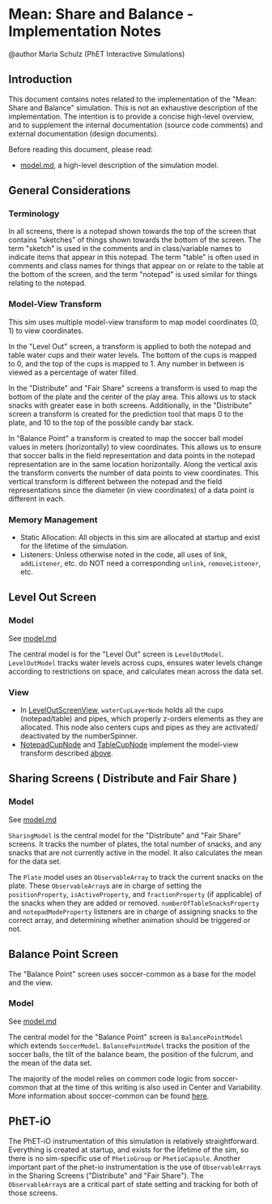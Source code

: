 # Mean: Share and Balance - Implementation Notes

@author Marla Schulz (PhET Interactive Simulations)

## Introduction

This document contains notes related to the implementation of the "Mean: Share and Balance" simulation. This is not an
exhaustive description of the implementation. The intention is to provide a concise high-level overview, and to
supplement the internal documentation (source code comments) and external documentation (design documents).

Before reading this document, please read:

- [model.md](https://github.com/phetsims/mean-share-and-balance/blob/main/doc/model.md), a high-level description of the
  simulation model.

## General Considerations

### Terminology

In all screens, there is a notepad shown towards the top of the screen that contains "sketches" of things shown towards
the bottom of the screen. The term "sketch" is used in the comments and in class/variable names to indicate items that
appear in this notepad.  The term "table" is often used in comments and class names for things that appear on or relate
to the table at the bottom of the screen, and the term "notepad" is used similar for things relating to the notepad.

### Model-View Transform

This sim uses multiple model-view transform to map model coordinates (0, 1) to view coordinates.

In the "Level Out" screen, a transform is applied to both the notepad and table water cups and their water levels. The
bottom of the cups is mapped to 0, and the top of the cups is mapped to 1. Any number in between is viewed as a
percentage of water filled.

In the "Distribute" and "Fair Share" screens a transform is used to map the bottom of the plate and the center of the
play area. This allows us to stack snacks with greater ease in both screens. Additionally, in the "Distribute" screen a
transform is created for the prediction tool that maps 0 to the plate, and 10 to the top of the possible candy bar
stack.

In "Balance Point" a transform is created to map the soccer ball model values in meters (horizontally) to view
coordinates. This allows us to ensure that soccer balls in the field representation and data points in the notepad
representation are in the same location horizontally. Along the vertical axis the transform converts the number of data
points to view coordinates. This vertical transform is different between the notepad and the field representations since
the diameter (in view coordinates) of a data point is different in each.

### Memory Management

- Static Allocation: All objects in this sim are allocated at startup and exist for the lifetime of the simulation.
- Listeners: Unless otherwise noted in the code, all uses of link, `addListener`, etc. do NOT need a corresponding `unlink`, `removeListener`, etc.

## Level Out Screen

### Model
See [model.md](https://github.com/phetsims/mean-share-and-balance/blob/main/doc/model.md)

The central model is for the "Level Out" screen is `LevelOutModel`. `LevelOutModel` tracks water levels across cups,
ensures water levels change according to restrictions on space, and calculates mean across the data set.

### View

- In
  [LevelOutScreenView](https://github.com/phetsims/mean-share-and-balance/blob/main/js/intro/view/IntroScreenView.ts), `waterCupLayerNode`
  holds all the cups (notepad/table) and pipes, which properly z-orders elements as they are allocated. This node also
  centers cups and pipes as they are activated/ deactivated by the numberSpinner.
- [NotepadCupNode](https://github.com/phetsims/mean-share-and-balance/blob/main/js/intro/view/WaterCup2DNode.ts)
  and [TableCupNode](https://github.com/phetsims/mean-share-and-balance/blob/main/js/intro/view/WaterCup3DNode.ts)
  implement the model-view transform described [above](#model-view-transform).

## Sharing Screens ( Distribute and Fair Share )

### Model
See [model.md](https://github.com/phetsims/mean-share-and-balance/blob/main/doc/model.md)

`SharingModel` is the central model for the "Distribute" and "Fair Share" screens. It tracks the number of plates, the
total number of snacks, and any snacks that are not currently active in the model. It also calculates the mean for the
data set.

The `Plate` model uses an `ObservableArray` to track the current snacks on the plate. These `ObservableArray`s are in
charge of setting the `positionProperty`, `isActiveProperty`, and `fractionProperty` (if applicable) of the snacks when
they are added or removed. `numberOfTableSnacksProperty` and `notepadModeProperty` listeners are in charge of assigning
snacks to the correct array, and determining whether animation should be triggered or not.

## Balance Point Screen
The "Balance Point" screen uses soccer-common as a base for the model and the view.

### Model
See [model.md](https://github.com/phetsims/mean-share-and-balance/blob/main/doc/model.md)

The central model for the "Balance Point" screen is `BalancePointModel` which extends `SoccerModel`. `BalancePointModel`
tracks the position of the soccer balls, the tilt of the balance beam, the position of the fulcrum, and the mean of the
data set.

The majority of the model relies on common code logic from soccer-common that at the time of this writing is also used
in Center and Variability. More information about soccer-common can be
found [here](https://github.com/phetsims/soccer-common/blob/main/doc/implementation-notes.md).

## PhET-iO

The PhET-iO instrumentation of this simulation is relatively straightforward. Everything is created at startup, and
exists for the lifetime of the sim, so there is no sim-specific use of `PhetioGroup` or `PhetioCapsule`. Another
important part of the phet-io instrumentation is the use of `ObservableArray`s in the Sharing Screens ("Distribute"
and "Fair Share"). The `ObservableArray`s are a critical part of state setting and tracking for both of those screens. 
